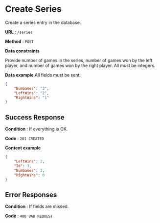 # Create Series

Create a series entry in the database.

**URL** : `/series`

**Method** : `POST`

<!-- **Auth required** : YES

**Permissions required** : None -->

**Data constraints**

Provide number of games in the series, number of games won by the left player, and number of games won by the right player. All must be integers.

**Data example** All fields must be sent.

```json
{
	"NumGames": "3",
	"LeftWins": "2",
	"RightWins": "1"
}
```

## Success Response

**Condition** : If everything is OK.

**Code** : `201 CREATED`

**Content example**

```json
{
    "LeftWins": 2,
    "Id": 3,
    "NumGames": 3,
    "RightWins": 0
}
```

## Error Responses

**Condition** : If fields are missed.

**Code** : `400 BAD REQUEST`
